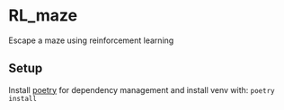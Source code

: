 # RL_maze
Escape a maze using reinforcement learning

## Setup
Install [poetry](https://python-poetry.org/) for dependency management and install venv with:
`
poetry install
`

